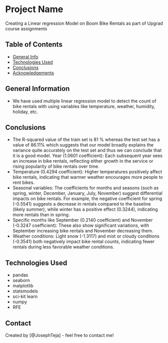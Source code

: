 # Project Name
Creating a Linear regression Model on Boom Bike Rentals as part of Upgrad course assignments


## Table of Contents
* [General Info](#general-information)
* [Technologies Used](#technologies-used)
* [Conclusions](#conclusions)
* [Acknowledgements](#acknowledgements)

<!-- You can include any other section that is pertinent to your problem -->

## General Information
- We have used multiple linear regression model to detect the count of bike rentals with using variables like temperature, weather, humidity, holiday, etc.

<!-- You don't have to answer all the questions - just the ones relevant to your project. -->

## Conclusions
- The R-squared value of the train set is 81 % whereas the test set has a value of 86.11% which suggests that our model broadly explains the variance quite accurately on the test set and thus we can conclude that it is a good model. 
Year (1.0601 coefficient): Each subsequent year sees an increase in bike rentals, reflecting either growth in the service or rising popularity of bike rentals over time.
- Temperature (0.4294 coefficient): Higher temperatures positively affect bike rentals, indicating that warmer weather encourages more people to rent bikes.
- Seasonal variables: The coefficients for months and seasons (such as spring, winter, December, January, July, November) suggest differential impacts on bike rentals. For example, the negative coefficient for spring (-0.5541) suggests a decrease in rentals compared to the baseline (likely summer), while winter has a positive effect (0.3244), indicating more rentals than in spring.
- Specific months like September (0.2140 coefficient) and November (-0.3247 coefficient): These also show significant variations, with September increasing bike rentals and November decreasing them.
- Weather conditions: Light snow (-1.3117) and mist or cloudy conditions (-0.3541) both negatively impact bike rental counts, indicating fewer rentals during less favorable weather conditions.

<!-- You don't have to answer all the questions - just the ones relevant to your project. -->


## Technologies Used
- pandas
- seaborn
- matplotlib
- statsmodels
- sci-kit learn
- numpy
- RFE

<!-- As the libraries versions keep on changing, it is recommended to mention the version of library used in this project -->

## Contact
Created by [@JosephTeja] - feel free to contact me!


<!-- Optional -->
<!-- ## License -->
<!-- This project is open source and available under the [... License](). -->

<!-- You don't have to include all sections - just the one's relevant to your project -->